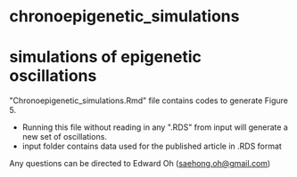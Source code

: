 # chronoepigenetic_simulations
# simulations of epigenetic oscillations

"Chronoepigenetic_simulations.Rmd" file contains codes to generate Figure 5. 
- Running this file without reading in any ".RDS" from input will generate a new set of oscillations.
- input folder contains data used for the published article in .RDS format

Any questions can be directed to Edward Oh (saehong.oh@gmail.com)
